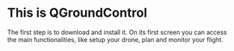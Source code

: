 # This is QGroundControl

The first step is to download and install it. On its first screen you can access the main functionalities, like setup your
drone, plan and monitor your flight.

